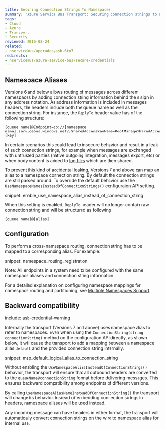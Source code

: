```yaml
---
title: Securing Connection Strings To Namespaces
summary: 'Azure Service Bus Transport: Securing connection strings to namespaces.'
tags:
- Cloud
- Azure
- Transport
- Security
reviewed: 2016-08-24
related:
- nservicebus/upgrades/asb-6to7
redirects:
- nservicebus/azure-service-bus/secure-credentials
---
```



## Namespace Aliases

Versions 6 and below allows routing of messages across different namespaces by adding connection string information behind the `@` sign in any address notation. As address information is included in messages headers, the headers include both the queue name as well as the connection string. For instance, the `ReplyTo` header value has of the following structure:

```no-highlight
[queue name]@Endpoint=sb://[namespace name].servicebus.windows.net/;SharedAccessKeyName=RootManageSharedAccessKey;SharedAccessKey=[key]
```

In certain scenarios this could lead to insecure behavior and result in a leak of such connection strings, for example when messages are exchanged with untrusted parties (native outgoing integration, messages export, etc) or when body content is added to [log files](/nservicebus/logging/) which are then shared.

To prevent this kind of accidental leaking, Versions 7 and above can map an alias to a namespace connection string. By default the connection strings are still passed around. To override the default behavior use the `UseNamespaceNamesInsteadOfConnectionStrings()` configuraion API setting.

snippet: enable_use_namespace_alias_instead_of_connection_string

When this setting is enabled, `ReplyTo` header will no longer contain raw connection string and will be structured as following

```no-highlight
[queue name]@[alias]
```


## Configuration

To perform a cross-namespace routing, connection string has to be mapped to a corresponding alias. For example:

snippet: namespace_routing_registration

Note: All endpoints in a system need to be configured with the same namespace aliases and connection string information.

For a detailed explanation on configuring namespace mappings for namespace routing and partitioning, see [Multiple Namespaces Support](multiple-namespaces-support.md).


## Backward compatibility

include: asb-credential-warning

Internally the transport (Versions 7 and above) uses namespace alias to refer to namespaces. Even when using the `ConnectionString(string connectionString)` method on the configuration API directly, as shown below, it will cause the transport to add a mapping between a namespace alias `default` and the provided connection string internally.

snippet: map_default_logical_alias_to_connection_string

Without enabling the `UseNamespaceAliasInsteadOfConnectionStrings()` behavior, the transport will ensure that all outbound headers are converted to the `queueName@connectionString` format before delivering messages. This ensures backward compatibility among endpoints of different versions.

By calling `UseNamespaceAliasNameInsteadOfConnectionString()` the transport will change its behavior. Instead of embedding connection strings in headers, namespace aliases will be used instead.

Any incoming message can have headers in either format, the transport will automatically convert connection strings on the wire to namespace alias for internal use.